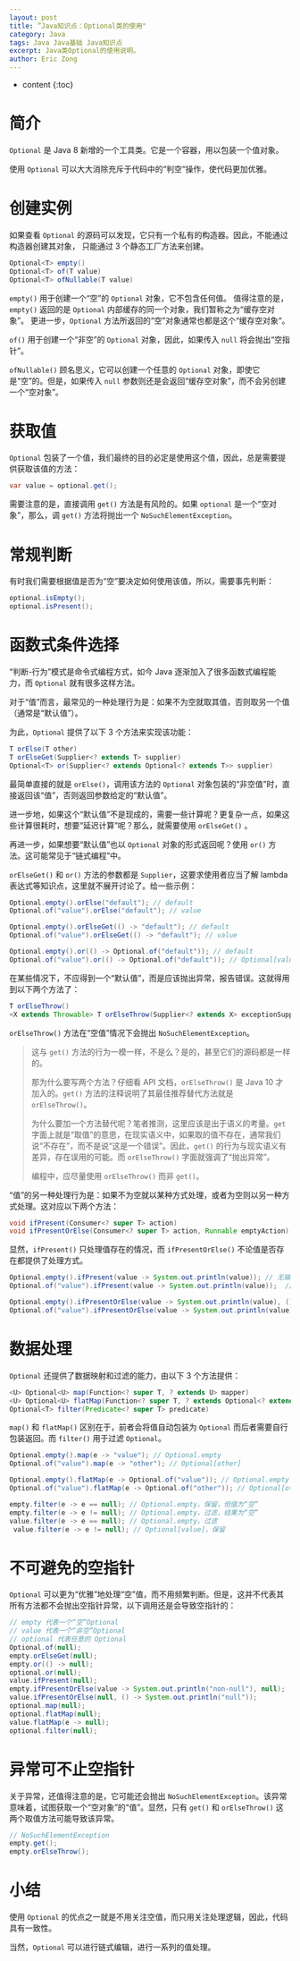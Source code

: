 ```yaml
---
layout: post
title: ”Java知识点：Optional类的使用"
category: Java
tags: Java Java基础 Java知识点
excerpt: Java类Optional的使用说明。
author: Eric Zong
---
```


* content
{:toc}

# 简介

`Optional` 是 Java 8 新增的一个工具类。它是一个容器，用以包装一个值对象。

使用 `Optional` 可以大大消除充斥于代码中的“判空“操作，使代码更加优雅。

# 创建实例

如果查看 `Optional` 的源码可以发现，它只有一个私有的构造器。因此，不能通过构造器创建其对象，
只能通过 3 个静态工厂方法来创建。

```java
Optional<T> empty()
Optional<T> of(T value)
Optional<T> ofNullable(T value)
```

`empty()` 用于创建一个“空”的 `Optional` 对象，它不包含任何值。
值得注意的是，`empty()` 返回的是 `Optional` 内部缓存的同一个对象，我们暂称之为“缓存空对象”。
更进一步，`Optional` 方法所返回的“空”对象通常也都是这个“缓存空对象“。

`of()` 用于创建一个“非空”的 `Optional` 对象，因此，如果传入 `null` 将会抛出“空指针”。

`ofNullable()` 顾名思义，它可以创建一个任意的 `Optional` 对象，即使它是“空”的。但是，如果传入 `null` 参数则还是会返回“缓存空对象”，而不会另创建一个“空对象”。

# 获取值

`Optional` 包装了一个值，我们最终的目的必定是使用这个值，因此，总是需要提供获取该值的方法：

```java
var value = optional.get();
```

需要注意的是，直接调用 `get()` 方法是有风险的。如果 `optional` 是一个“空对象”，那么，调 `get()` 方法将抛出一个 `NoSuchElementException`。

# 常规判断

有时我们需要根据值是否为“空”要决定如何使用该值，所以，需要事先判断：

```java
optional.isEmpty();
optional.isPresent();
```

# 函数式条件选择

“判断-行为”模式是命令式编程方式，如今 Java 逐渐加入了很多函数式编程能力，而 `Optional` 就有很多这样方法。

对于“值”而言，最常见的一种处理行为是：如果不为空就取其值，否则取另一个值（通常是“默认值”）。

为此，`Optional` 提供了以下 3 个方法来实现该功能：

```java
T orElse(T other)
T orElseGet(Supplier<? extends T> supplier)
Optional<T>	or(Supplier<? extends Optional<? extends T>> supplier)
```

最简单直接的就是 `orElse()`，调用该方法的 `Optional` 对象包装的“非空值”时，直接返回该“值”，否则返回参数给定的“默认值”。

进一步地，如果这个“默认值”不是现成的，需要一些计算呢？更复杂一点，如果这些计算很耗时，想要“延迟计算”呢？那么，就需要使用 `orElseGet()` 。

再进一步，如果想要“默认值”也以 `Optional` 对象的形式返回呢？使用 `or()` 方法。这可能常见于“链式编程”中。

`orElseGet()` 和 `or()` 方法的参数都是 `Supplier`，这要求使用者应当了解 lambda 表达式等知识点，这里就不展开讨论了。给一些示例：

```java
Optional.empty().orElse("default"); // default
Optional.of("value").orElse("default"); // value

Optional.empty().orElseGet(() -> "default"); // default
Optional.of("value").orElseGet(() -> "default"); // value

Optional.empty().or(() -> Optional.of("default")); // default
Optional.of("value").or(() -> Optional.of("default")); // Optional[value]
```

在某些情况下，不应得到一个“默认值”，而是应该抛出异常，报告错误。这就得用到以下两个方法了：

```java
T orElseThrow()
<X extends Throwable> T orElseThrow(Supplier<? extends X> exceptionSupplier)
```

`orElseThrow()` 方法在“空值”情况下会抛出 `NoSuchElementException`。

> 这与 `get()` 方法的行为一模一样，不是么？是的，甚至它们的源码都是一样的。
>
> 那为什么要写两个方法？仔细看 API 文档，`orElseThrow()` 是 Java 10 才加入的。`get()` 方法的注释说明了其最佳推荐替代方法就是 `orElseThrow()`。
>
> 为什么要加一个方法替代呢？笔者推测，这里应该是出于语义的考量。`get` 字面上就是“取值”的意思，在现实语义中，如果取的值不存在，通常我们说“不存在”，而不是说“这是一个错误”。因此，`get()` 的行为与现实语义有差异，存在误用的可能。而 `orElseThrow()` 字面就强调了“抛出异常”。
>
> 编程中，应尽量使用 `orElseThrow()`  而非 `get()`。

“值”的另一种处理行为是：如果不为空就以某种方式处理，或者为空则以另一种方式处理。这对应以下两个方法：

```java
void ifPresent(Consumer<? super T> action)
void ifPresentOrElse(Consumer<? super T> action, Runnable emptyAction)    
```

显然，`ifPresent()` 只处理值存在的情况，而 `ifPresentOrElse()` 不论值是否存在都提供了处理方式。

```java
Optional.empty().ifPresent(value -> System.out.println(value)); // 无输出
Optional.of("value").ifPresent(value -> System.out.println(value));  // value

Optional.empty().ifPresentOrElse(value -> System.out.println(value), () -> System.out.println("null")); // null
Optional.of("value").ifPresentOrElse(value -> System.out.println(value), () -> System.out.println("null")); // value
```

# 数据处理

`Optional` 还提供了数据映射和过滤的能力，由以下 3 个方法提供：

```java
<U> Optional<U>	map(Function<? super T, ? extends U> mapper)
<U> Optional<U>	flatMap(Function<? super T, ? extends Optional<? extends U>> mapper)
Optional<T>	filter(Predicate<? super T> predicate)
```

`map()` 和 `flatMap()` 区别在于，前者会将值自动包装为 `Optional` 而后者需要自行包装返回。而 `filter()` 用于过滤 `Optional`。

```java
Optional.empty().map(e -> "value"); // Optional.empty
Optional.of("value").map(e -> "other"); // Optional[other]

Optional.empty().flatMap(e -> Optional.of("value")); // Optional.empty
Optional.of("value").flatMap(e -> Optional.of("other")); // Optional[other]

empty.filter(e -> e == null); // Optional.empty，保留，但值为“空”
empty.filter(e -> e != null); // Optional.empty，过滤，结果为“空”
value.filter(e -> e == null); // Optional.empty，过滤
 value.filter(e -> e != null); // Optional[value]，保留
```

# 不可避免的空指针

`Optional` 可以更为“优雅”地处理“空”值，而不用频繁判断。但是，这并不代表其所有方法都不会抛出空指针异常，以下调用还是会导致空指针的：

```java
// empty 代表一个“空”Optional
// value 代表一个“非空”Optional
// optional 代表任意的 Optional
Optional.of(null);
empty.orElseGet(null);
empty.or(() -> null);
optional.or(null);
value.ifPresent(null);
empty.ifPresentOrElse(value -> System.out.println("non-null"), null);
value.ifPresentOrElse(null, () -> System.out.println("null"));
optional.map(null);
optional.flatMap(null);
value.flatMap(e -> null);
optional.filter(null);
```

# 异常可不止空指针

关于异常，还值得注意的是，它可能还会抛出 `NoSuchElementException`。该异常意味着，试图获取一个“空对象”的“值”。显然，只有 `get()` 和 `orElseThrow()` 这两个取值方法可能导致该异常。

```java
// NoSuchElementException
empty.get();
empty.orElseThrow();
```

# 小结

使用 `Optional` 的优点之一就是不用关注空值，而只用关注处理逻辑，因此，代码具有一致性。

当然，`Optional` 可以进行链式编辑，进行一系列的值处理。